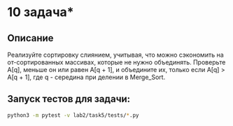# 10 задача*
## Описание

Реализуйте сортировку слиянием, учитывая, что можно сэкономить на от-сортированных массивах, которые не нужно объединять. Проверьте А[q], меньше он или равен A[q + 1], и объедините их, только если A[q] > A[q + 1], где q - середина при делении в Merge_Sort.

## Запуск тестов для задачи:

```bash
python3 -m pytest -v lab2/task5/tests/*.py